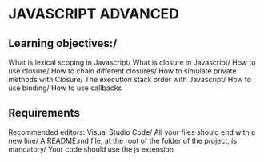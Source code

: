 # JAVASCRIPT ADVANCED

## Learning objectives:/
What is lexical scoping in Javascript/
What is closure in Javascript/
How to use closure/
How to chain different closures/
How to simulate private methods with Closure/
The execution stack order with Javascript/
How to use binding/
How to use callbacks

## Requirements
Recommended editors: Visual Studio Code/
All your files should end with a new line/
A README.md file, at the root of the folder of the project, is mandatory/
Your code should use the js extension